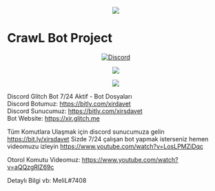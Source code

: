 <p align="center"><img src="https://i.hizliresim.com/mMWjWV.png"></p>

<p align="center"><h1>CrawL Bot Project</h1></p>

<p align="center">
  <a href="https://discord.gg/GkzwCgM">
<img alt="Discord" src="https://img.shields.io/discord/509839189714665492.svg?label=XiR%20BoT%20Destek%20Sunucusu&logo=discord&logoColor=white&style=flat-square">
  </a>
</p>

<p align="center"><img src="https://discordbots.org/api/widget/owner/553657578002055178.svg?rightcolor=D49818&righttextcolor=1a1d23"></p>
<p align="center"><img src="https://discordbots.org/api/widget/553657578002055178.svg?usernamecolor=D49818&topcolor=000000&middlecolor=1a1d23&datacolor=D49818"></p>

Discord Glitch Bot 7/24 Aktif - Bot Dosyaları
<br>
Discord Botumuz: https://bitly.com/xirdavet
<br>
Discord Sunucumuz: https://bitly.com/xirsdavet
<br>
Bot Website: https://xir.glitch.me

Tüm Komutlara Ulaşmak için discord sunucumuza gelin https://bit.ly/xirsdavet Sizde 7/24 çalışan bot yapmak isterseniz hemen videomuzu izleyin
https://www.youtube.com/watch?v=LosLPMZiDqc

Otorol Komutu Videomuz:
https://www.youtube.com/watch?v=aQQzgRlZ69c

Detaylı Bilgi vb: MeliL#7408

